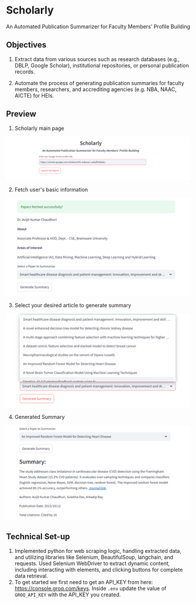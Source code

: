 # Scholarly

An Automated Publication Summarizer for Faculty Members' Profile Building

## Objectives
1. Extract data from various sources such as research databases (e.g., DBLP, Google Scholar), institutional repositories, or personal publication records.

2. Automate the process of generating publication summaries for faculty members, researchers, and accrediting agencies (e.g. NBA, NAAC, AICTE) for HEIs.

## Preview
1. Scholarly main page
<img src="./resources/scholarly-index.png"/>

2. Fetch user's basic information
<img src="./resources/basic-info.png"/>

3. Select your desired article to generate summary
<img src="./resources/selectbox.png"/>

4. Generated Summary
<img src="./resources/summary.png"/>

## Technical Set-up
1. Implemented python for web scraping logic, handling extracted data, and utilizing libraries like Selenium, BeautifulSoup, langchain, and requests. Used Selenium WebDriver to extract dynamic content, including interacting with elements, and clicking buttons for complete data retrieval.
2. To get started we first need to get an API_KEY from here: https://console.groq.com/keys. Inside `.env` update the value of `GROQ_API_KEY` with the API_KEY you created.

